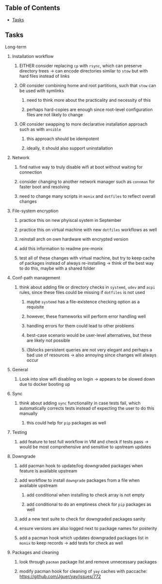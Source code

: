 ## Table of Contents
-   [Tasks](#tasks)

## Tasks

Long-term

1.  Installation workflow

    1.  EITHER consider replacing `cp` with `rsync`, which can preserve
        directory trees -\> can encode directories similar to `stow` but
        with hard files instead of links

    2.  OR consider combining home and root partitions, such that `stow`
        can be used with symlinks

        1.  need to think more about the practicality and necessity of
            this

        2.  perhaps hard-copies are enough since root-level
            configuration files are not likely to change

    3.  OR consider swapping to more declarative installation approach
        such as with `ansible`

        1.  this approach should be idempotent

        2.  ideally, it should also support uninstallation

2.  Network

    1.  find native way to truly disable wifi at boot without waiting
        for connection

    2.  consider changing to another network manager such as `connman`
        for faster boot and resolving

    3.  need to change many scripts in `monix` and `dotfiles` to reflect
        overall changes

3.  File-system encryption

    1.  practice this on new phyiscal system in September

    2.  practice this on virtual machine with new `dotfiles` workflows
        as well

    3.  reinstall arch on own hardware with encrypted version

    4.  add this information to readme pre-monix

    5.  test all of these changes with virtual machine, but try to keep
        cache of packages instead of always re-installing -\> think of
        the best way to do this, maybe with a shared folder

4.  Conf-path management

    1.  think about adding file or directory checks in `systemd`, `udev`
        and `acpi` rules, since these files could be missing if
        `dotfiles` is not used

        1.  maybe `systemd` has a file-existence checking option as a
            requisite

        2.  however, these frameworks will perform error handling well

        3.  handling errors for them could lead to other problems

        4.  best-case scenario would be user-level alternatives, but
            these are likely not possible

        5.  i3blocks persistent queries are not very elegant and perhaps
            a bad use of resources -\> also annoying since changes will
            always occur

5.  General

    1.  Look into slow wifi disabling on login -\> appears to be slowed
        down due to docker booting up

6.  Sync

    1.  think about adding `sync` functionality in case tests fail,
        which automatically corrects tests instead of expecting the user
        to do this manually

        1.  this could help for `pip` packages as well

7.  Testing

    1.  add feature to test full workflow in VM and check if tests pass
        -\> would be most comprehensive and sensitive to upstream
        updates

8.  Downgrade

    1.  add pacman hook to update/log downgraded packages when feature
        is available upstream

    2.  add workflow to install `downgrade` packages from a file when
        available upstream

        1.  add conditional when installing to check array is not empty

        2.  add conditional to do an emptiness check for `pip` packages
            as well

    3.  add a new test suite to check for downgraded packages sanity

    4.  ensure versions are also logged next to package names for
        posterity

    5.  add a pacman hook which updates downgraded packages list in
        `monix` to keep records -\> add tests for check as well

9.  Packages and cleaning

    1.  look through `pacman` package list and remove unnecessary
        packages

    2.  modify pacman hook for cleaning of `yay` caches with paccache:
        <https://github.com/Jguer/yay/issues/772>
